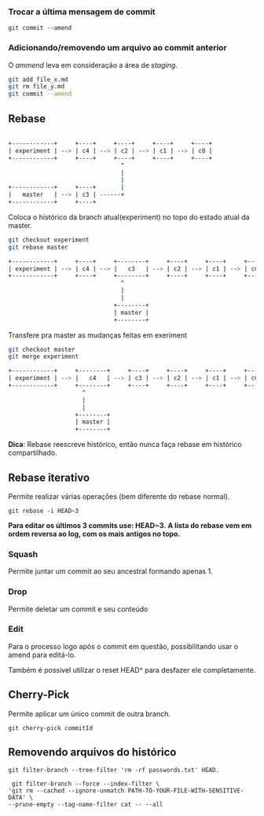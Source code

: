 ### Trocar a última mensagem de commit

```
git commit --amend

```

### Adicionando/removendo um arquivo ao commit anterior

O *ammend* leva em consideração a área de *staging*.

```sh
git add file_x.md
git rm file_y.md
git commit --amend

```


Rebase
------


<!--

[ c3 ] -> [ c2 ] -> [ c1 ] -> [ c0 ]
[ master ] -> [ c3 ]
[ c4 ] -> [ c2 ]
[ experiment ] -> [ c4 ]


-->

```sh

+------------+     +----+     +----+     +----+     +----+
| experiment | --> | c4 | --> | c2 | --> | c1 | --> | c0 |
+------------+     +----+     +----+     +----+     +----+
                                ^
                                |
                                |
+------------+     +----+       |
|   master   | --> | c3 | ------+
+------------+     +----+

```

Coloca o histórico da branch atual(experiment)  no topo do estado
atual da master.

```sh
git checkout experiment
git rebase master

```

<!--
[ c3 ] -> [ c2 ] -> [ c1 ] -> [ c0 ]
[ master ] -> [ c3 ]
[ c4 ] -> [ c3 ]
[ experiment ] -> [ c4 ]


-->

```sh
+------------+     +----+     +--------+     +----+     +----+     +----+
| experiment | --> | c4 | --> |   c3   | --> | c2 | --> | c1 | --> | c0 |
+------------+     +----+     +--------+     +----+     +----+     +----+
                                ^
                                |
                                |
                              +--------+
                              | master |
                              +--------+
```

Transfere pra master as mudanças feitas em exeriment
```sh
git checkout master
git merge experiment

```

<!--
[ c3 ] -> [ c2 ] -> [ c1 ] -> [ c0 ]
[ c4 ] -> [ c3 ]
[ master ] -> [ c4 ]
[ experiment ] -> [ c4 ]



-->

```sh
+------------+     +--------+     +----+     +----+     +----+     +----+
| experiment | --> |   c4   | --> | c3 | --> | c2 | --> | c1 | --> | c0 |
+------------+     +--------+     +----+     +----+     +----+     +----+
                     ^
                     |
                     |
                   +--------+
                   | master |
                   +--------+
```


**Dica**: Rebase reescreve histórico, então nunca faça rebase em histórico compartilhado.

Rebase iterativo
----------------

Permite realizar várias operações (bem diferente do rebase
normal).

```
git rebase -i HEAD~3

```

**Para editar os últimos 3 commits use: HEAD~3.**
**A lista do rebase vem em ordem reversa ao log, com os mais
antigos no topo.**

### Squash

Permite juntar um commit ao seu ancestral formando apenas 1.

### Drop

Permite deletar um commit e seu conteúdo

### Edit

Para o processo logo após o commit em questão, possibilitando usar
o amend para editá-lo.

Também é possível utilizar o reset HEAD^ para desfazer ele
completamente.


Cherry-Pick
-----------

Permite aplicar um único commit de outra branch.

```
git cherry-pick commitId

```

Removendo arquivos do histórico
-------------------------------

```
git filter-branch --tree-filter 'rm -rf passwords.txt' HEAD.

```

```
 git filter-branch --force --index-filter \
'git rm --cached --ignore-unmatch PATH-TO-YOUR-FILE-WITH-SENSITIVE-DATA' \
--prune-empty --tag-name-filter cat -- --all

```

